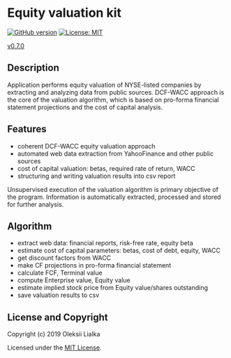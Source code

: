 # Equity valuation kit

[![GitHub version](https://badge.fury.io/gh/lialkaas%2Fevkit.svg)](https://badge.fury.io/hooks/github/lialkaas/evkit)
[![License: MIT](https://img.shields.io/badge/License-MIT-yellow.svg)](LICENSE.md)

[v0.7.0](CHANGELOG.md)

## Description
Application performs equity valuation of NYSE-listed companies by extracting and analyzing data from public sources. DCF-WACC approach is the core of the valuation algorithm, which is based on pro-forma financial statement projections and the cost of capital analysis.

## Features
- coherent DCF-WACC equity valuation approach
- automated web data extraction from YahooFinance and other public sources
- cost of capital valuation: betas, required rate of return, WACC
- structuring and writing valuation results into csv report

Unsupervised execution of the valuation algorithm is primary objective of the program. Information is automatically extracted, processed and stored for further analysis.


## Algorithm
- extract web data: financial reports, risk-free rate, equity beta
- estimate cost of capital parameters: betas, cost of debt, equity, WACC
- get discount factors from WACC
- make CF projections in pro-forma financial statement
- calculate FCF, Terminal value
- compute Enterprise value, Equity value
- estimate implied stock price from Equity value/shares outstanding
- save valuation results to csv

## License and Copyright
Copyright (c) 2019 Oleksii Lialka

Licensed under the [MIT License](LICENSE.md).

